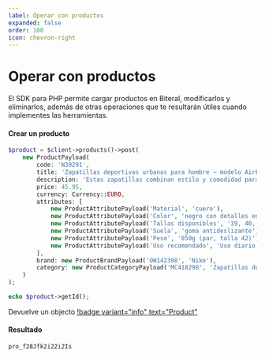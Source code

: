 ```yaml
---
label: Operar con productos
expanded: false
order: 100
icon: chevron-right
---
```

# Operar con productos

El SDK para PHP permite cargar productos en Biteral, modificarlos y eliminarlos, además de otras operaciones que te resultarán útiles cuando implementes las herramientas.

#### Crear un producto

```php
$product = $client->products()->post(
    new ProductPayload(
        code: 'N39291',
        title: 'Zapatillas deportivas urbanas para hombre – modelo AirFlow',
        description: 'Estas zapatillas combinan estilo y comodidad para el uso diario. Diseñadas con materiales transpirables, suela de goma antideslizante y plantilla ergonómica, son ideales tanto para caminar por la ciudad como para entrenar en interiores. El modelo AirFlow ofrece un ajuste perfecto y un diseño moderno que se adapta a cualquier look casual. Disponibles en varias tallas y colores.',
        price: 45.95,
        currency: Currency::EURO,
        attributes: [
            new ProductAttributePayload('Material', 'cuero'),
            new ProductAttributePayload('Color', 'negro con detalles en gris'),
            new ProductAttributePayload('Tallas disponibles', '39, 40, 41, 42, 43, 44'),
            new ProductAttributePayload('Suela', 'goma antideslizante'),
            new ProductAttributePayload('Peso', '850g (par, talla 42)'),
            new ProductAttributePayload('Uso recomendado', 'Uso diario y entrenamiento ligero')
        ],
        brand: new ProductBrandPayload('OW142398', 'Nike'),
        category: new ProductCategoryPayload('MC418298', 'Zapatillas deportivas')
    )
);

echo $product->getId();
```

Devuelve un objecto [!badge variant="info" text="Product"](/php-sdk/entities/product)

#### Resultado

```
pro_f28Jfk2i22i2Is
```
